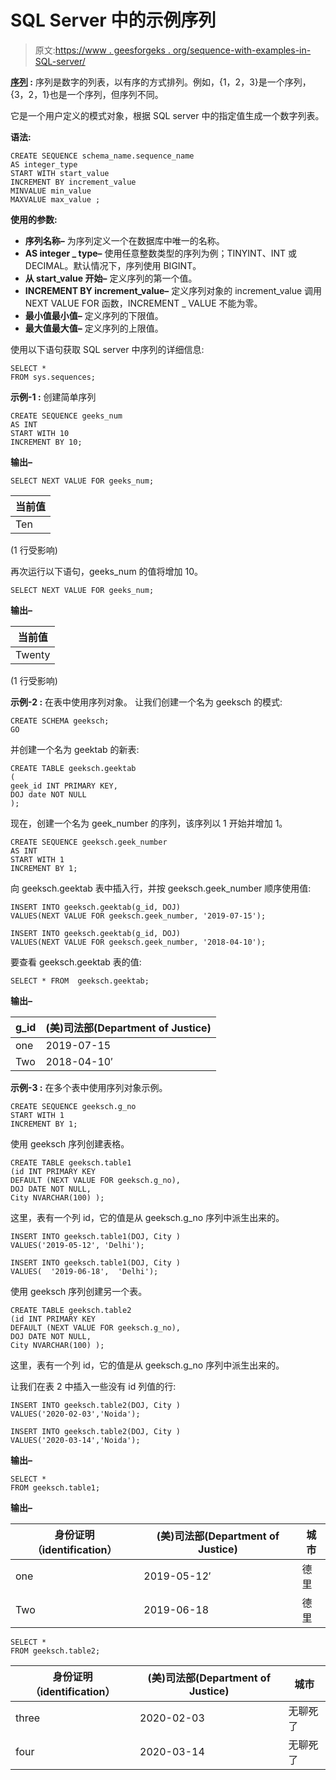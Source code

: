 # SQL Server 中的示例序列

> 原文:[https://www . geesforgeks . org/sequence-with-examples-in-SQL-server/](https://www.geeksforgeeks.org/sequence-with-examples-in-sql-server/)

**[序列](https://www.geeksforgeeks.org/sql-sequences/) :**
序列是数字的列表，以有序的方式排列。例如，{1，2，3}是一个序列，{3，2，1}也是一个序列，但序列不同。

它是一个用户定义的模式对象，根据 SQL server 中的指定值生成一个数字列表。

**语法:**

```
CREATE SEQUENCE schema_name.sequence_name  
AS integer_type 
START WITH start_value
INCREMENT BY increment_value 
MINVALUE min_value 
MAXVALUE max_value ;

```

**使用的参数:**

*   **序列名称–**
    为序列定义一个在数据库中唯一的名称。
*   **AS integer _ type–**
    使用任意整数类型的序列为例；TINYINT、INT 或 DECIMAL。默认情况下，序列使用 BIGINT。
*   **从 start_value 开始–**
    定义序列的第一个值。
*   **INCREMENT BY increment_value–**
    定义序列对象的 increment_value 调用 NEXT VALUE FOR 函数，INCREMENT _ VALUE 不能为零。
*   **最小值最小值–**
    定义序列的下限值。
*   **最大值最大值–**
    定义序列的上限值。

使用以下语句获取 SQL server 中序列的详细信息:

```
SELECT * 
FROM sys.sequences; 
```

**示例-1 :** 创建简单序列

```
CREATE SEQUENCE geeks_num
AS INT
START WITH 10
INCREMENT BY 10; 
```

**输出–**

```
SELECT NEXT VALUE FOR geeks_num; 
```

| 当前值 |
| --- |
| Ten |

(1 行受影响)

再次运行以下语句，geeks_num 的值将增加 10。

```
SELECT NEXT VALUE FOR geeks_num; 
```

**输出–**

| 当前值 |
| --- |
| Twenty |

(1 行受影响)

**示例-2 :** 在表中使用序列对象。
让我们创建一个名为 geeksch 的模式:

```
CREATE SCHEMA geeksch;
GO 
```

并创建一个名为 geektab 的新表:

```
CREATE TABLE geeksch.geektab
(
geek_id INT PRIMARY KEY, 
DOJ date NOT NULL 
); 
```

现在，创建一个名为 geek_number 的序列，该序列以 1 开始并增加 1。

```
CREATE SEQUENCE geeksch.geek_number 
AS INT
START WITH 1
INCREMENT BY 1; 
```

向 geeksch.geektab 表中插入行，并按 geeksch.geek_number 顺序使用值:

```
INSERT INTO geeksch.geektab(g_id, DOJ)
VALUES(NEXT VALUE FOR geeksch.geek_number, '2019-07-15');

INSERT INTO geeksch.geektab(g_id, DOJ)
VALUES(NEXT VALUE FOR geeksch.geek_number, '2018-04-10'); 
```

要查看 geeksch.geektab 表的值:

```
SELECT * FROM  geeksch.geektab; 
```

**输出–**

| g_id | (美)司法部(Department of Justice) |
| --- | --- |
| one | 2019-07-15 |
| Two | 2018-04-10′ |

**示例-3 :** 在多个表中使用序列对象示例。

```
CREATE SEQUENCE geeksch.g_no
START WITH 1
INCREMENT BY 1; 
```

使用 geeksch 序列创建表格。

```
CREATE TABLE geeksch.table1
(id INT PRIMARY KEY
DEFAULT (NEXT VALUE FOR geeksch.g_no),
DOJ DATE NOT NULL,
City NVARCHAR(100) ); 
```

这里，表有一个列 id，它的值是从 geeksch.g_no 序列中派生出来的。

```
INSERT INTO geeksch.table1(DOJ, City )
VALUES('2019-05-12', 'Delhi');

INSERT INTO geeksch.table1(DOJ, City )
VALUES(  '2019-06-18',  'Delhi'); 
```

使用 geeksch 序列创建另一个表。

```
CREATE TABLE geeksch.table2
(id INT PRIMARY KEY
DEFAULT (NEXT VALUE FOR geeksch.g_no), 
DOJ DATE NOT NULL, 
City NVARCHAR(100) ); 
```

这里，表有一个列 id，它的值是从 geeksch.g_no 序列中派生出来的。

让我们在表 2 中插入一些没有 id 列值的行:

```
INSERT INTO geeksch.table2(DOJ, City )
VALUES('2020-02-03','Noida');

INSERT INTO geeksch.table2(DOJ, City )
VALUES('2020-03-14','Noida'); 
```

**输出–**

```
SELECT * 
FROM geeksch.table1; 
```

**输出–**

| 身份证明（identification） | (美)司法部(Department of Justice) | 城市 |
| --- | --- | --- |
| one | 2019-05-12′ | 德里 |
| Two | 2019-06-18 | 德里 |

```
SELECT * 
FROM geeksch.table2; 
```

| 身份证明（identification） | (美)司法部(Department of Justice) | 城市 |
| --- | --- | --- |
| three | 2020-02-03 | 无聊死了 |
| four | 2020-03-14 | 无聊死了 |